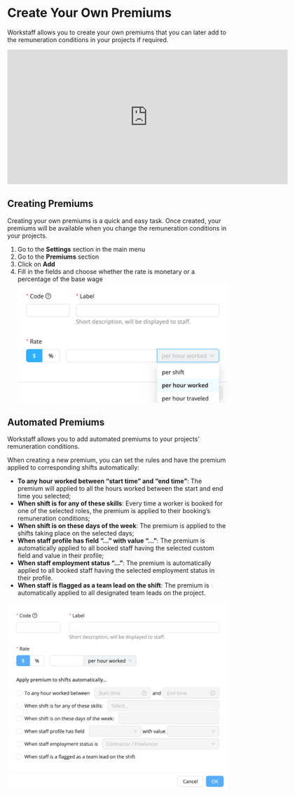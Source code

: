 # Create Your Own Premiums 

Workstaff allows you to create your own premiums that you can later add to the remuneration conditions in your projects if required.

<iframe width="640" height="307" src="https://www.loom.com/embed/810321ab75c74f629e88648cd95e78d1" frameborder="0" webkitallowfullscreen mozallowfullscreen allowfullscreen></iframe>

## Creating Premiums
Creating your own premiums is a quick and easy task. Once created, your premiums will be available when you change the remuneration conditions in your projects.
1. Go to the **Settings** section in the main menu
2. Go to the **Premiums** section
3. Click on **Add**
4. Fill in the fields and choose whether the rate is monetary or a percentage of the base wage
![Premiums.png](Images/Premiums.png)

## Automated Premiums 

Workstaff allows you to add automated premiums to your projects’ remuneration conditions.

When creating a new premium, you can set the rules and have the premium applied to corresponding shifts automatically:

- **To any hour worked between “start time” and “end time”**: The premium will applied to all the hours worked between the start and end time you selected;
- **When shift is for any of these skills**: Every time a worker is booked for one of the selected roles, the premium is applied to their booking’s remuneration conditions;
- **When shift is on these days of the week**: The premium is applied to the shifts taking place on the selected days;
- **When staff profile has field “…” with value “…”**: The premium is automatically applied to all booked staff having the selected custom field and value in their profile;
- **When staff employment status “…”**: The premium is automatically applied to all booked staff having the selected employment status in their profile.
- **When staff is flagged as a team lead on the shift**: The premium is automatically applied to all designated team leads on the project. 

![premiumrules.png](Images/premiumrules.png)